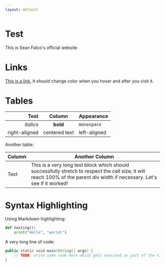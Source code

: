 ```yaml
---
layout: default
---
```


# Test

This is Sean Falco's official website

# Links

[This is a link.](https://youtu.be/dQw4w9WgXcQ) It should change color 
when you hover and after you visit it.

# Tables

| Test  | Column    | Appearance    |
|------:|:---------:|:--------------|
| _italics_   | **bold**  | `monospace`   |
| right-aligned | centered text  | left-aligned |

Another table:

| Column    | Another Column |
|-----------|----------------|
| Text | This is a very long text block which should successfully stretch to respect the cell size; it will reach 100% of the parent div width if necessary. Let's see if it worked! |

# Syntax Highlighting

Using Markdown highlighting:

```python
def testing():
    print("Hello", "world!")
```

A very long line of code:

```java
public static void main(String[] args) {
    // TODO: write some code here which gets executed as part of the righteous Java pizza store that every student has to write
}
```
